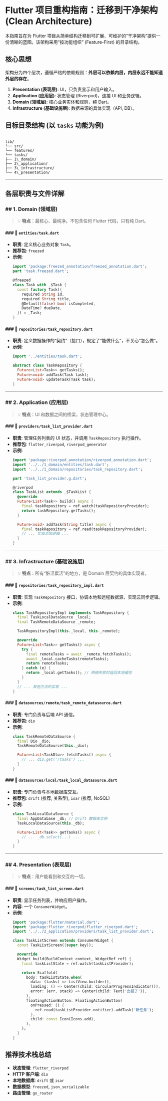 # Flutter 项目重构指南：迁移到干净架构 (Clean Architecture)

本指南旨在为 Flutter 项目从简单结构迁移到可扩展、可维护的“干净架构”提供一份清晰的蓝图。该架构采用“按功能组织” (Feature-First) 的目录结构。

## 核心思想

架构分为四个层次，遵循严格的依赖规则：**外层可以依赖内层，内层永远不能知道外层的存在**。

1.  **Presentation (表现层)**: UI，只负责显示和用户输入。
2.  **Application (应用层)**: 状态管理 (Riverpod)，连接 UI 和业务逻辑。
3.  **Domain (领域层)**: 核心业务实体和规则，纯 Dart。
4.  **Infrastructure (基础设施层)**: 数据来源的具体实现（API, DB）。

## 目标目录结构 (以 `tasks` 功能为例)

```

lib/
└── src/
└── features/
└── tasks/
├── 1\_domain/
├── 2\_application/
├── 3\_infrastructure/
└── 4\_presentation/

````

---

## 各层职责与文件详解

### ## 1. Domain (领域层)

> 💡 **特点**：最核心、最纯净。不包含任何 Flutter 代码，只有纯 Dart。

#### ### 📁 `entities/task.dart`
* **职责**: 定义核心业务对象 `Task`。
* **推荐包**: `freezed`
* **示例**:
    ```dart
    import 'package:freezed_annotation/freezed_annotation.dart';
    part 'task.freezed.dart';

    @freezed
    class Task with _$Task {
      const factory Task({
        required String id,
        required String title,
        @Default(false) bool isCompleted,
        DateTime? dueDate,
      }) = _Task;
    }
    ```

#### ### 📁 `repositories/task_repository.dart`
* **职责**: 定义数据操作的“契约”（接口），规定了“能做什么”，不关心“怎么做”。
* **示例**:
    ```dart
    import '../entities/task.dart';

    abstract class TaskRepository {
      Future<List<Task>> getTasks();
      Future<void> addTask(Task task);
      Future<void> updateTask(Task task);
    }
    ```

---

### ## 2. Application (应用层)

> 💡 **特点**：UI 和数据之间的桥梁，状态管理中心。

#### ### 📁 `providers/task_list_provider.dart`
* **职责**: 管理任务列表的 UI 状态，并调用 `TaskRepository` 执行操作。
* **推荐包**: `flutter_riverpod`, `riverpod_generator`
* **示例**:
    ```dart
    import 'package:riverpod_annotation/riverpod_annotation.dart';
    import '../../1_domain/entities/task.dart';
    import '../../1_domain/repositories/task_repository.dart';

    part 'task_list_provider.g.dart';

    @riverpod
    class TaskList extends _$TaskList {
      @override
      Future<List<Task>> build() async {
        final taskRepository = ref.watch(taskRepositoryProvider);
        return taskRepository.getTasks();
      }

      Future<void> addTask(String title) async {
        final taskRepository = ref.read(taskRepositoryProvider);
        // ... 实现添加逻辑 ...
      }
    }
    ```

---

### ## 3. Infrastructure (基础设施层)

> 💡 **特点**：所有“脏活累活”的地方，是 Domain 层契约的具体实现者。

#### ### 📁 `repositories/task_repository_impl.dart`
* **职责**: 实现 `TaskRepository` 接口，协调本地和远程数据源，实现云同步逻辑。
* **示例**:
    ```dart
    class TaskRepositoryImpl implements TaskRepository {
      final TaskLocalDataSource _local;
      final TaskRemoteDataSource _remote;

      TaskRepositoryImpl(this._local, this._remote);

      @override
      Future<List<Task>> getTasks() async {
        try {
          final remoteTasks = await _remote.fetchTasks();
          await _local.cacheTasks(remoteTasks);
          return remoteTasks;
        } catch (e) {
          return _local.getTasks(); // 网络失败时返回本地缓存
        }
      }
      // ... 其他方法的实现 ...
    }
    ```

#### ### 📁 `datasources/remote/task_remote_datasource.dart`
* **职责**: 专门负责与后端 API 通信。
* **推荐包**: `dio`
* **示例**:
    ```dart
    class TaskRemoteDataSource {
      final Dio _dio;
      TaskRemoteDataSource(this._dio);

      Future<List<TaskDto>> fetchTasks() async {
        // ... dio.get('/tasks') ...
      }
    }
    ```

#### ### 📁 `datasources/local/task_local_datasource.dart`
* **职责**: 专门负责与本地数据库交互。
* **推荐包**: `drift` (推荐, 关系型), `isar` (推荐, NoSQL)
* **示例**:
    ```dart
    class TaskLocalDataSource {
      final AppDatabase _db; // Drift 数据库实例
      TaskLocalDataSource(this._db);

      Future<List<Task>> getTasks() async {
        // ... _db.select(...) ...
      }
    }
    ```

---

### ## 4. Presentation (表现层)

> 💡 **特点**：用户能看到和交互的一切。

#### ### 📁 `screens/task_list_screen.dart`
* **职责**: 显示任务列表，并响应用户操作。
* **内容**: 一个 `ConsumerWidget`。
* **示例**:
    ```dart
    import 'package:flutter/material.dart';
    import 'package:flutter_riverpod/flutter_riverpod.dart';
    import '../../2_application/providers/task_list_provider.dart';

    class TaskListScreen extends ConsumerWidget {
      const TaskListScreen({super.key});

      @override
      Widget build(BuildContext context, WidgetRef ref) {
        final taskListState = ref.watch(taskListProvider);

        return Scaffold(
          body: taskListState.when(
            data: (tasks) => ListView.builder(),
            loading: () => Center(child: CircularProgressIndicator()),
            error: (err, stack) => Center(child: Text('出错了')),
          ),
          floatingActionButton: FloatingActionButton(
            onPressed: () {
              ref.read(taskListProvider.notifier).addTask('新任务');
            },
            child: const Icon(Icons.add),
          ),
        );
      }
    }
    ```

## 推荐技术栈总结
* **状态管理**: `flutter_riverpod`
* **HTTP 客户端**: `dio`
* **本地数据库**: `drift` 或 `isar`
* **数据模型**: `freezed`, `json_serializable`
* **路由管理**: `go_router`
